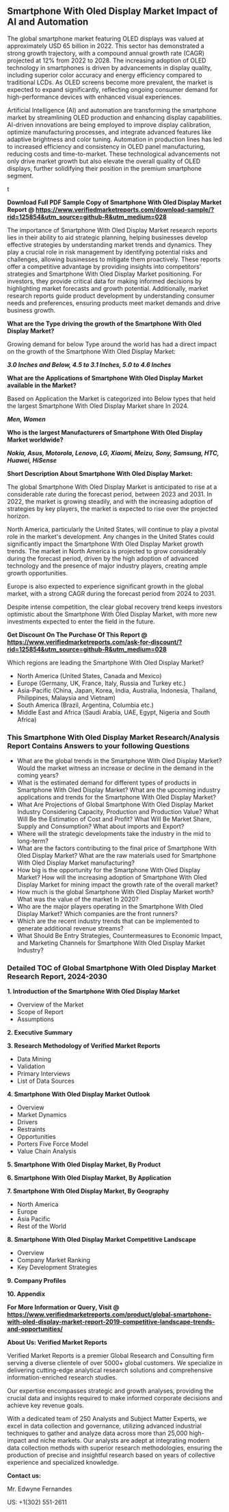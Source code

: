 <h2>Smartphone With Oled Display Market Impact of AI and Automation</h2><p>The global smartphone market featuring OLED displays was valued at approximately USD 65 billion in 2022. This sector has demonstrated a strong growth trajectory, with a compound annual growth rate (CAGR) projected at 12% from 2022 to 2028. The increasing adoption of OLED technology in smartphones is driven by advancements in display quality, including superior color accuracy and energy efficiency compared to traditional LCDs. As OLED screens become more prevalent, the market is expected to expand significantly, reflecting ongoing consumer demand for high-performance devices with enhanced visual experiences.</p><p>Artificial Intelligence (AI) and automation are transforming the smartphone market by streamlining OLED production and enhancing display capabilities. AI-driven innovations are being employed to improve display calibration, optimize manufacturing processes, and integrate advanced features like adaptive brightness and color tuning. Automation in production lines has led to increased efficiency and consistency in OLED panel manufacturing, reducing costs and time-to-market. These technological advancements not only drive market growth but also elevate the overall quality of OLED displays, further solidifying their position in the premium smartphone segment.</p>t</p><p id="" class=""><strong>Download Full PDF Sample Copy of Smartphone With Oled Display Market Report @ <a href="https://www.verifiedmarketreports.com/download-sample/?rid=125854&utm_source=github-R&utm_medium=028" target="_blank">https://www.verifiedmarketreports.com/download-sample/?rid=125854&utm_source=github-R&utm_medium=028</a></strong></p><p>The importance of&nbsp;Smartphone With Oled Display Market research reports lies in their ability to aid strategic planning, helping businesses develop effective strategies by understanding market trends and dynamics. They play a crucial role in risk management by identifying potential risks and challenges, allowing businesses to mitigate them proactively. These reports offer a competitive advantage by providing insights into competitors' strategies and Smartphone With Oled Display Market positioning. For investors, they provide critical data for making informed decisions by highlighting market forecasts and growth potential. Additionally, market research reports guide product development by understanding consumer needs and preferences, ensuring products meet market demands and drive business growth.</p><p><strong>What are the&nbsp;Type driving the growth of the Smartphone With Oled Display Market?</strong></p><p id="" class="">Growing demand for below Type around the world has had a direct impact on the growth of the Smartphone With Oled Display Market:</p><em><strong>3.0 Inches and Below, 4.5 to 3.1 Inches, 5.0 to 4.6 Inches</strong></em></p><strong>What are the&nbsp;Applications&nbsp;of Smartphone With Oled Display Market available in the Market?</strong></p><p id="" class="">Based on Application the Market is categorized into Below types that held the largest Smartphone With Oled Display Market share In 2024.</p><em><strong>Men, Women</strong></em></p><strong>Who is the largest Manufacturers of Smartphone With Oled Display Market worldwide?</strong></p><p><em><strong>Nokia, Asus, Motorola, Lenovo, LG, Xiaomi, Meizu, Sony, Samsung, HTC, Huawei, HiSense</strong></em></p><p id="" class=""><strong>Short Description About Smartphone With Oled Display Market:</strong></p><p>The global Smartphone With Oled Display Market is anticipated to rise at a considerable rate during the forecast period, between 2023 and 2031. In 2022, the market is growing steadily, and with the increasing adoption of strategies by key players, the market is expected to rise over the projected horizon.</p><p>North America, particularly the United States, will continue to play a pivotal role in the market's development. Any changes in the United States could significantly impact the Smartphone With Oled Display Market growth trends. The market in North America is projected to grow considerably during the forecast period, driven by the high adoption of advanced technology and the presence of major industry players, creating ample growth opportunities.</p><p>Europe is also expected to experience significant growth in the global market, with a strong CAGR during the forecast period from 2024 to 2031.</p><p>Despite intense competition, the clear global recovery trend keeps investors optimistic about the Smartphone With Oled Display Market, with more new investments expected to enter the field in the future.</p><p id="" class=""><strong>Get Discount On The Purchase Of This Report @ <a href="https://www.verifiedmarketreports.com/ask-for-discount/?rid=125854&utm_source=github-R&utm_medium=028" target="_blank">https://www.verifiedmarketreports.com/ask-for-discount/?rid=125854&utm_source=github-R&utm_medium=028</a></strong></p>Which regions are leading the Smartphone With Oled Display Market?</p><ul><li>North America (United States, Canada and Mexico)</li><li>Europe (Germany, UK, France, Italy, Russia and Turkey etc.)</li><li>Asia-Pacific (China, Japan, Korea, India, Australia, Indonesia, Thailand, Philippines, Malaysia and Vietnam)</li><li>South America (Brazil, Argentina, Columbia etc.)</li><li>Middle East and Africa (Saudi Arabia, UAE, Egypt, Nigeria and South Africa)</li></ul><h3 id="" class="">This Smartphone With Oled Display Market Research/Analysis Report Contains Answers to your following Questions</h3><ul><li>What are the global trends in the Smartphone With Oled Display Market? Would the market witness an increase or decline in the demand in the coming years?</li><li>What is the estimated demand for different types of products in Smartphone With Oled Display Market? What are the upcoming industry applications and trends for the Smartphone With Oled Display Market?</li><li>What Are Projections of Global Smartphone With Oled Display Market Industry Considering Capacity, Production and Production Value? What Will Be the Estimation of Cost and Profit? What Will Be Market Share, Supply and Consumption? What about imports and Export?</li><li>Where will the strategic developments take the industry in the mid to long-term?</li><li>What are the factors contributing to the final price of Smartphone With Oled Display Market? What are the raw materials used for Smartphone With Oled Display Market manufacturing?</li><li>How big is the opportunity for the Smartphone With Oled Display Market? How will the increasing adoption of Smartphone With Oled Display Market for mining impact the growth rate of the overall market?</li><li>How much is the global Smartphone With Oled Display Market worth? What was the value of the market In 2020?</li><li>Who are the major players operating in the Smartphone With Oled Display Market? Which companies are the front runners?</li><li>Which are the recent industry trends that can be implemented to generate additional revenue streams?</li><li>What Should Be Entry Strategies, Countermeasures to Economic Impact, and Marketing Channels for Smartphone With Oled Display Market Industry?</li></ul><h3 id="" class="">Detailed TOC of Global Smartphone With Oled Display Market Research Report, 2024-2030</h3><p id="" class=""><strong>1. Introduction of the Smartphone With Oled Display Market</strong></p><ul><li>Overview of the Market</li><li>Scope of Report</li><li>Assumptions</li></ul><p id="" class=""><strong>2. Executive Summary</strong></p><p id="" class=""><strong>3. Research Methodology of Verified Market Reports</strong></p><ul><li>Data Mining</li><li>Validation</li><li>Primary Interviews</li><li>List of Data Sources</li></ul><p id="" class=""><strong>4. Smartphone With Oled Display Market Outlook</strong></p><ul><li>Overview</li><li>Market Dynamics</li><li>Drivers</li><li>Restraints</li><li>Opportunities</li><li>Porters Five Force Model</li><li>Value Chain Analysis</li></ul><p id="" class=""><strong>5. Smartphone With Oled Display Market, By Product</strong></p><p id="" class=""><strong>6. Smartphone With Oled Display Market, By Application</strong></p><p id="" class=""><strong>7. Smartphone With Oled Display Market, By Geography</strong></p><ul><li>North America</li><li>Europe</li><li>Asia Pacific</li><li>Rest of the World</li></ul><p id="" class=""><strong>8. Smartphone With Oled Display Market Competitive Landscape</strong></p><ul><li>Overview</li><li>Company Market Ranking</li><li>Key Development Strategies</li></ul><p id="" class=""><strong>9. Company Profiles</strong></p><p id="" class=""><strong>10. Appendix</strong></p><p id="" class=""><strong>For More Information or Query, Visit @ <a href="https://www.verifiedmarketreports.com/product/global-smartphone-with-oled-display-market-report-2019-competitive-landscape-trends-and-opportunities/" target="_blank">https://www.verifiedmarketreports.com/product/global-smartphone-with-oled-display-market-report-2019-competitive-landscape-trends-and-opportunities/</a></strong></p><p id="" class=""><strong>About Us: Verified Market Reports</strong></p><p id="" class="">Verified Market Reports is a premier Global Research and Consulting firm serving a diverse clientele of over 5000+ global customers. We specialize in delivering cutting-edge analytical research solutions and comprehensive information-enriched research studies.</p><p id="" class="">Our expertise encompasses strategic and growth analyses, providing the crucial data and insights required to make informed corporate decisions and achieve key revenue goals.</p><p id="" class="">With a dedicated team of 250 Analysts and Subject Matter Experts, we excel in data collection and governance, utilizing advanced industrial techniques to gather and analyze data across more than 25,000 high-impact and niche markets. Our analysts are adept at integrating modern data collection methods with superior research methodologies, ensuring the production of precise and insightful research based on years of collective experience and specialized knowledge.</p><p id="" class=""><strong>Contact us:</strong></p><p id="" class="">Mr. Edwyne Fernandes</p><p id="" class="">US: +1(302) 551-2611</p>